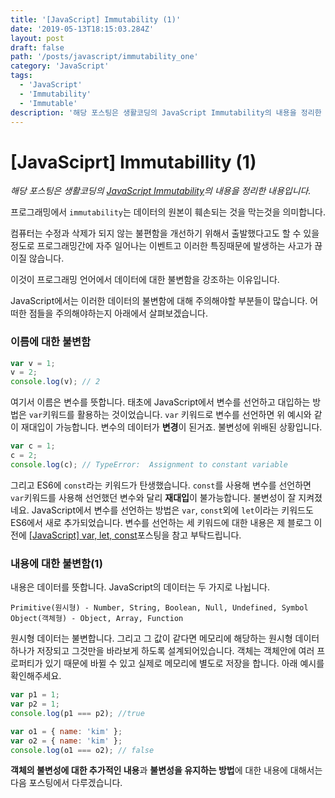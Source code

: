 ```yaml
---
title: '[JavaScript] Immutability (1)'
date: '2019-05-13T18:15:03.284Z'
layout: post
draft: false
path: '/posts/javascript/immutability_one'
category: 'JavaScript'
tags:
  - 'JavaScript'
  - 'Immutability'
  - 'Immutable'
description: '해당 포스팅은 생활코딩의 JavaScript Immutability의 내용을 정리한 내용입니다.'
---
```


# [JavaSciprt] Immutabillity (1)

_해당 포스팅은 생활코딩의 [JavaScript Immutability](https://opentutorials.org/module/4075)의 내용을 정리한 내용입니다._

프로그래밍에서 `immutability`는 데이터의 원본이 훼손되는 것을 막는것을 의미합니다.

컴퓨터는 수정과 삭제가 되지 않는 불편함을 개선하기 위해서 출발했다고도 할 수 있을 정도로
프로그래밍간에 자주 일어나는 이벤트고 이러한 특징때문에 발생하는 사고가 끊이질 않습니다.

이것이 프로그래밍 언어에서 데이터에 대한 불변함을 강조하는 이유입니다.

JavaScript에서는 이러한 데이터의 불변함에 대해 주의해야할 부분들이 많습니다.
어떠한 점들을 주의해야하는지 아래에서 살펴보겠습니다.

### 이름에 대한 불변함

```javascript
var v = 1;
v = 2;
console.log(v); // 2
```

여기서 이름은 변수를 뜻합니다.
태초에 JavaScript에서 변수를 선언하고 대입하는 방법은 `var`키워드를 활용하는 것이었습니다.
`var` 키워드로 변수를 선언하면 위 예시와 같이 재대입이 가능합니다.
변수의 데이터가 **변경**이 된거죠. 불변성에 위배된 상황입니다.

```javascript
var c = 1;
c = 2;
console.log(c); // TypeError:  Assignment to constant variable
```

그리고 ES6에 `const`라는 키워드가 탄생했습니다. `const`를 사용해 변수를 선언하면 `var`키워드를 사용해 선언했던 변수와 달리 **재대입**이 불가능합니다. 불변성이 잘 지켜졌네요.
JavaScript에서 변수를 선언하는 방법은 `var`, `const`외에 `let`이라는 키워드도 ES6에서 새로 추가되었습니다. 변수를 선언하는 세 키워드에 대한 내용은 제 블로그 이전에 [[JavaScript] var, let, const](https://beomyeonandrewkim.github.io/posts/javascript/var-let-const)포스팅을 참고 부탁드립니다.

### 내용에 대한 불변함(1)

내용은 데이터를 뜻합니다.
JavaScript의 데이터는 두 가지로 나뉩니다.

```
Primitive(원시형) - Number, String, Boolean, Null, Undefined, Symbol
Object(객체형) - Object, Array, Function
```

원시형 데이터는 불변합니다. 그리고 그 값이 같다면 메모리에 해당하는 원시형 데이터 하나가 저장되고 그것만을 바라보게 하도록 설계되어있습니다. 객체는 객체안에 여러 프로퍼티가 있기 때문에 바뀔 수 있고 실제로 메모리에 별도로 저장을 합니다. 아래 예시를 확인해주세요.

```javascript
var p1 = 1;
var p2 = 1;
console.log(p1 === p2); //true
```

```javascript
var o1 = { name: 'kim' };
var o2 = { name: 'kim' };
console.log(o1 === o2); // false
```

**객체의 불변성에 대한 추가적인 내용**과 **불변성을 유지하는 방법**에 대한 내용에 대해서는 다음 포스팅에서 다루겠습니다.
